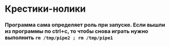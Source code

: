 # Крестики-нолики

### Программа сама определяет роль при запуске. Если вышли из программы по ctrl+c, то чтобы снова играть нужно выполнить `rm /tmp/pipe2 ; rm /tmp/pipe1`
